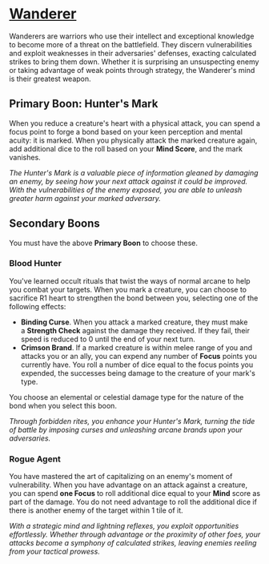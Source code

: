 # [Wanderer](Wanderer.md)
Wanderers are warriors who use their intellect and exceptional knowledge to become more of a threat on the battlefield. They discern vulnerabilities and exploit weaknesses in their adversaries' defenses, exacting calculated strikes to bring them down. Whether it is surprising an unsuspecting enemy or taking advantage of weak points through strategy, the Wanderer's mind is their greatest weapon.

## Primary Boon: Hunter's Mark
When you reduce a creature's heart with a physical attack, you can spend a focus point to forge a bond based on your keen perception and mental acuity: it is marked. When you physically attack the marked creature again, add additional dice to the roll based on your **Mind Score**, and the mark vanishes.

*The Hunter's Mark is a valuable piece of information gleaned by damaging an enemy, by seeing how your next attack against it could be improved. With the vulnerabilities of the enemy exposed, you are able to unleash greater harm against your marked adversary.*

## Secondary Boons
You must have the above **Primary Boon** to choose these.

### Blood Hunter
You've learned occult rituals that twist the ways of normal arcane to help you combat your targets. When you mark a creature, you can choose to sacrifice R1 heart to strengthen the bond between you, selecting one of the following effects:

- **Binding Curse**. When you attack a marked creature, they must make a **Strength Check** against the damage they received. If they fail, their speed is reduced to 0 until the end of your next turn.
- **Crimson Brand**. If a marked creature is within melee range of you and attacks you or an ally, you can expend any number of **Focus** points you currently have. You roll a number of dice equal to the focus points you expended, the successes being damage to the creature of your mark's type.

You choose an elemental or celestial damage type for the nature of the bond when you select this boon.

_Through forbidden rites, you enhance your Hunter's Mark, turning the tide of battle by imposing curses and unleashing arcane brands upon your adversaries._

### Rogue Agent
You have mastered the art of capitalizing on an enemy's moment of vulnerability. When you have advantage on an attack against a creature, you can spend **one Focus** to roll additional dice equal to your **Mind** score as part of the damage. You do not need advantage to roll the additional dice if there is another enemy of the target within 1 tile of it.

_With a strategic mind and lightning reflexes, you exploit opportunities effortlessly. Whether through advantage or the proximity of other foes, your attacks become a symphony of calculated strikes, leaving enemies reeling from your tactical prowess._
